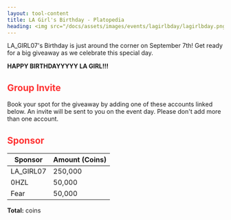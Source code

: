 ```yaml
---
layout: tool-content
title: LA Girl's Birthday - Platopedia
heading: <img src="/docs/assets/images/events/lagirlbday/lagirlbday.png" />&nbsp;LA Girl's Birthday
---
```


<style>
h2                    { color:#FF3131 !important }
h4                    { color:#008080 !important;font-size:var(--unit-text-B) !important }
.syotimer-cell__value { border-color:#FF3131 !important }
.syotimer-cell__unit  { color:#FF3131 }
.content-image {
    width: 100%;
    max-width: 600px;
    height: auto;
}

@media (max-width: 768px) {
    .content-image {
        max-width: 100%;
    }
}
</style>

<div class="linebreak"></div>

<div class="content-image" data-url="/docs/assets/images/events/lagirlbday/lagirlbday.png" data-width="600px" data-label=""></div>

<div class="linebreak"></div>

LA_GIRL07's Birthday is just around the corner on September 7th! Get ready for a big giveaway as we celebrate this special day.

<div class="linebreak"></div>

<div class="content-countdown text-center" data-datetime="2024-09-07T13:00:00+00:00"><b>HAPPY BIRTHDAYYYYY LA GIRL!!!</b></div>

<div class="linebreak"></div>

## Group Invite

Book your spot for the giveaway by adding one of these accounts linked below. An invite will be sent to you on the event day. Please don't add more than one account.


<span class="content-link" data-url="https://plato.app/1697btjh6zcjz" data-text="" data-copy="true"></span>

<span class="content-link" data-url="https://plato.app/ya142t87azkt" data-text="" data-copy="true"></span>

<div class="linebreak"></div>

## Sponsor

<table id="sponsors" class="table table-bordered">
    <thead>
        <tr>
            <th class="w-50">Sponsor</th>
            <th class="w-50">Amount (Coins)</th>
        </tr>
    </thead>
    <tbody>
        <tr>
            <td>LA_GIRL07</td>
            <td>250,000</td>
        </tr>
        <tr>
            <td>0HZL</td>
            <td>50,000</td>
        </tr>
        <tr>
            <td>Fear</td>
            <td>50,000</td>
        </tr>
    </tbody>
</table>

<div class="linebreak"></div>

<p class="text-center"><b>Total:</b> <span class="content-custom" data-code="$('#sponsors tbody tr td:nth-child(2)').total()"></span> coins</p>

<div class="linebreak"></div>
